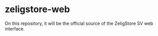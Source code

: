 # zeligstore-web
On this repository, it will be the official source of the ZeligStore SV web interface.
